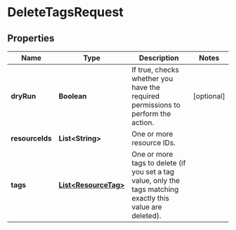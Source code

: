 

# DeleteTagsRequest


## Properties

| Name | Type | Description | Notes |
|------------ | ------------- | ------------- | -------------|
|**dryRun** | **Boolean** | If true, checks whether you have the required permissions to perform the action. |  [optional] |
|**resourceIds** | **List&lt;String&gt;** | One or more resource IDs. |  |
|**tags** | [**List&lt;ResourceTag&gt;**](ResourceTag.md) | One or more tags to delete (if you set a tag value, only the tags matching exactly this value are deleted). |  |



